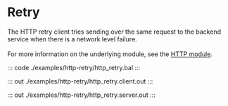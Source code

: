 # Retry

The HTTP retry client tries sending over the same request to the backend service when there is a network level failure.<br/><br/>
For more information on the underlying module, 
see the [HTTP module](https://docs.central.ballerina.io/ballerina/http/latest/).

::: code ./examples/http-retry/http_retry.bal :::

::: out ./examples/http-retry/http_retry.client.out :::

::: out ./examples/http-retry/http_retry.server.out :::